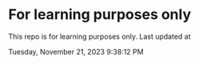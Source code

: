 # For learning purposes only
This repo is for learning purposes only.
Last updated at

Tuesday, November 21, 2023 9:38:12 PM

